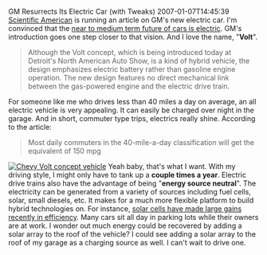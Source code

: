 GM Resurrects Its Electric Car (with Tweaks)
2007-01-07T14:45:39
[Scientific American](http://www.sciam.com/article.cfm?chanID=sa004&articleID=EE568144-E7F2-99DF-313C5C52D14CAD32) is running an article on GM's new electric car. I'm convinced that the [near to medium term future of cars is electric](/blog?bloget_mode=View&bloget_item=18dd72fd-0854-41c0-a603-7d2379421129). GM's introduction goes one step closer to that vision. And I love the name, "**Volt**".

> Although the Volt concept, which is being introduced today at Detroit's North American Auto Show, is a kind of hybrid vehicle, the design emphasizes electric battery rather than gasoline engine operation. The new design features no direct mechanical link between the gas-powered engine and the electric drive train.

For someone like me who drives less than 40 miles a day on average, an all electric vehicle is very appealing. It can easily be charged over night in the garage. And in short, commuter type trips, electrics really shine. According to the article:

> Most daily commuters in the 40-mile-a-day classification will get the equivalent of 150 mpg

[![Chevy Volt concept vehicle](http://az667460.vo.msecnd.net/cdn/images/blog/WindowsLiveWriter/GMResurrectsItsElectricCarwithTweaks_80B8/chevyvolt_thumb%5B2%5D.gif)](http://az667460.vo.msecnd.net/cdn/images/blog/WindowsLiveWriter/GMResurrectsItsElectricCarwithTweaks_80B8/chevyvolt%5B4%5D.gif) Yeah baby, that's what I want. With my driving style, I might only have to tank up a **couple times a year**. Electric drive trains also have the advantage of being "**energy source neutral**". The electricity can be generated from a variety of sources including fuel cells, solar, small diesels, etc. It makes for a much more flexible platform to build hybrid technologies on. For instance, [solar cells have made large gains recently in efficiency](http://www.energy.gov/news/4503.htm). Many cars sit all day in parking lots while their owners are at work. I wonder out much energy could be recovered by adding a solar array to the roof of the vehicle? I could see adding a solar array to the roof of my garage as a charging source as well. I can't wait to drive one.
